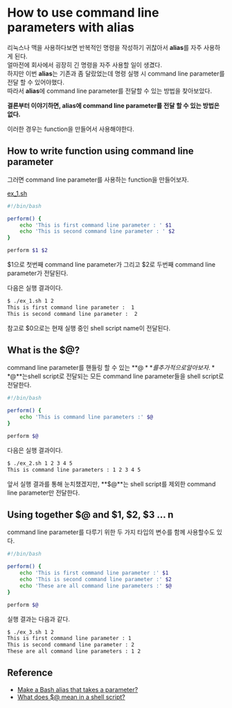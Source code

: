# How to use command line parameters with alias

리눅스나 맥을 사용하다보면 반복적인 명령을 작성하기 귀찮아서 **alias**를 자주 사용하게 된다.  
얼마전에 회사에서 굉장히 긴 명령을 자주 사용할 일이 생겼다.  
하지만 이번 **alias**는 기존과 좀 달랐었는데 명령 실행 시 command line parameter를 전달 할 수 있어야했다.  
따라서 **alias**에 command line parameter를 전달할 수 있는 방법을 찾아보았다.  

**결론부터 이야기하면, alias에 command line parameter를 전달 할 수 있는 방법은 없다.** 

이러한 경우는 function을 만들어서 사용해야한다.  

## How to write function using command line parameter 

그러면 command line parameter를 사용하는 function을 만들어보자. 

[ex_1.sh](./ex_1.sh)
```bash
#!/bin/bash

perform() {
    echo 'This is first command line parameter : ' $1
    echo 'This is second command line parameter : ' $2
}

perform $1 $2
```

$1으로 첫번째 command line parameter가 그리고 $2로 두번째 command line parameter가 전달된다.   

다음은 실행 결과이다. 

```bash
$ ./ex_1.sh 1 2
This is first command line parameter :  1
This is second command line parameter :  2
```

참고로 $0으로는 현재 실행 중인 shell script name이 전달된다. 

## What is the $@?

command line parameter를 핸들링 할 수 있는 **$@**를 추가적으로 알아보자. 
**$@**는shell script로 전달되는 모든 command line parameter들을 shell script로 전달한다.  

```bash
#!/bin/bash

perform() {
    echo 'This is command line parameters :' $@
}

perform $@
```

다음은 실행 결과이다.  

```bash
$ ./ex_2.sh 1 2 3 4 5
This is command line parameters : 1 2 3 4 5
```

앞서 실행 결과를 통해 눈치챘겠지만, **$@**는 shell script를 제외한 command line parameter만 전달한다. 

## Using together $@ and $1, $2, $3 ... n

command line parameter를 다루기 위한 두 가지 타입의 변수를 함께 사용할수도 있다.  

```bash
#!/bin/bash

perform() {
    echo 'This is first command line parameter :' $1
    echo 'This is second command line parameter :' $2
    echo 'These are all command line parameters :' $@
}

perform $@
```

실행 결과는 다음과 같다.  

```bash
$ ./ex_3.sh 1 2
This is first command line parameter : 1
This is second command line parameter : 2
These are all command line parameters : 1 2
```

## Reference

* [Make a Bash alias that takes a parameter?](https://stackoverflow.com/questions/7131670/make-a-bash-alias-that-takes-a-parameter)
* [What does $@ mean in a shell script?](https://stackoverflow.com/questions/9994295/what-does-mean-in-a-shell-script)

